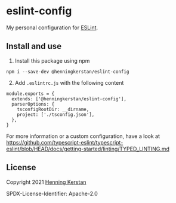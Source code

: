 # eslint-config
My personal configuration for [ESLint](https://eslint.org). 

## Install and use
1. Install this package using npm
```
npm i --save-dev @henningkerstan/eslint-config
```

2. Add `.eslintrc.js` with the following content
```
module.exports = {
  extends: ['@henningkerstan/eslint-config'],
  parserOptions: {
    tsconfigRootDir: __dirname,
    project: ['./tsconfig.json'],
  },
}
```
For more information or a custom configuration, have a look at https://github.com/typescript-eslint/typescript-eslint/blob/HEAD/docs/getting-started/linting/TYPED_LINTING.md

## License
Copyright 2021 [Henning Kerstan](https://henningkerstan.de)

SPDX-License-Identifier: Apache-2.0